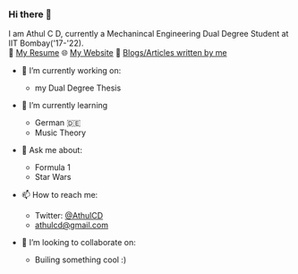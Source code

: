 ### Hi there 👋

I am Athul C D, currently a Mechanincal Engineering Dual Degree Student at IIT Bombay('17-'22).   
📝 [My Resume](https://athulcd.github.io/cv/) 🌐 [My Website](https://athulcd.github.io/) 📝 [Blogs/Articles written by me](https://athulcd.github.io/blog/)


- 🔭 I’m currently working on:
  -  my Dual Degree Thesis


- 🌱 I’m currently learning
  - German 🇩🇪
  - Music Theory


- 💬 Ask me about: 
  - Formula 1
  - Star Wars

- 📫 How to reach me: 
  - Twitter: [@AthulCD](https://twitter.com/AthulCD)
  - [athulcd@gmail.com](mailto:athulcd@gmail.com)


- 👯 I’m looking to collaborate on:
  - Builing something cool :)


